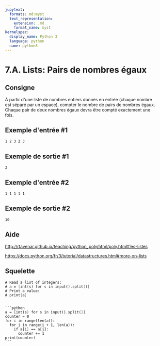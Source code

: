 ```yaml
---
jupytext:
  formats: md:myst
  text_representation:
    extension: .md
    format_name: myst
kernelspec:
  display_name: Python 3
  language: python
  name: python3
---
```


# 7.A. Lists: Pairs de nombres égaux

## Consigne

À partir d'une liste de nombres entiers donnés en entrée (chaque nombre est séparé par un espace), compter le nombre de pairs de nombres égaux. Chaque pair de deux nombres égaux devra être compté exactement une fois.

## Exemple d'entrée #1

```
1 2 3 2 3
```

## Exemple de sortie #1

```
2
```

## Exemple d'entrée #2

```
1 1 1 1 1
```

## Exemple de sortie #2

```
10
```

## Aide

http://rtavenar.github.io/teaching/python_poly/html/poly.html#les-listes

https://docs.python.org/fr/3/tutorial/datastructures.html#more-on-lists

## Squelette

```{code-cell} python
# Read a list of integers:
# a = [int(s) for s in input().split()]
# Print a value:
# print(a)
```

````{dropdown} Proposition de solution

```python
a = [int(s) for s in input().split()]
counter = 0
for i in range(len(a)):
  for j in range(i + 1, len(a)):
    if a[i] == a[j]:
      counter += 1
print(counter)
```
````
